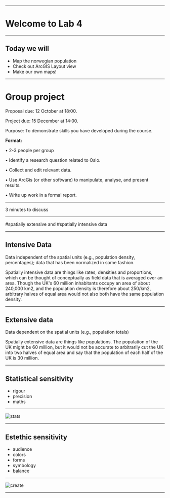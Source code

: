 


---

# Welcome to Lab 4

---

## Today we will


* Map the norwegian population
* Check out ArcGIS Layout view
* Make our own maps!
 
---
# Group project
Proposal due: 12 October at 18:00.

Project due: 15 December at 14:00.

Purpose: To demonstrate skills you have developed during the course.

__Format:__

• 2-3 people per group

• Identify a research question related to Oslo.

• Collect and edit relevant data.

• Use ArcGis (or other software) to manipulate, analyse, and present results.

• Write up work in a formal report. 

---

3 minutes to discuss

---

#spatially extensive
and 
#spatially intensive
data

---

## Intensive Data
Data independent of the spatial units (e.g., population density, percentages); data that has been normalized in some fashion.

Spatially intensive data are things like rates, densities and proportions, which can be thought of conceptually as field data that is averaged over an area. Though the UK's 60 million inhabitants occupy an area of about 240,000 km2, and the population density is therefore about 250/km2, arbitrary halves of equal area would not also both have the same population density.


---

## Extensive data

Data dependent on the spatial units (e.g., population totals)

Spatially extensive data are things like populations. The population of the UK might be 60 million, but it would not be accurate to arbitrarily cut the UK into two halves of equal area and say that the population of each half of the UK is 30 million.

---
## Statistical sensitivity

* rigour
* precision
* maths

---

![stats](http://i.giphy.com/l0HlJIp1dIZzimEBq.gif)

---

## Estethic sensitivity

* audience
* colors
* forms
* symbology
* balance

---

![create](http://i.giphy.com/xTiTnMj5s7bNlgvZg4.gif)

---
